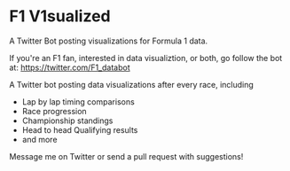 # F1 V1sualized

A Twitter Bot posting visualizations for Formula 1 data.

If you're an F1 fan, interested in data visualiztion, or both, go follow the bot at:
https://twitter.com/F1_databot

A Twitter bot posting data visualizations after every race, including

- Lap by lap timing comparisons
- Race progression
- Championship standings
- Head to head Qualifying results
- and more

Message me on Twitter or send a pull request with suggestions!
